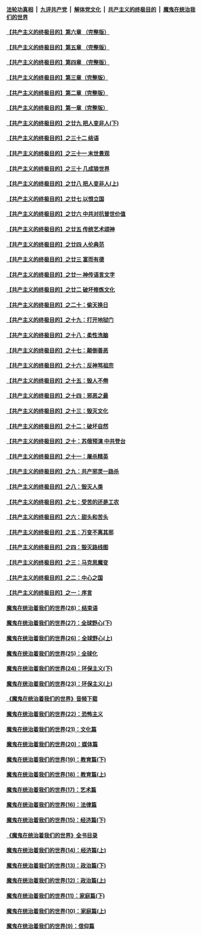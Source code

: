 

####  [法轮功真相](../../../../basic/blob/master/README.md?t=06250431) &nbsp;|&nbsp; [九评共产党](../../../../9ping.md/blob/master/README.md?t=06250431) &nbsp;|&nbsp; [解体党文化](../../../../jtdwh.md/blob/master/README.md?t=06250431)  &nbsp;|&nbsp; [共产主义的终极目的](../../../../gczydzjmd.md/blob/master/README.md?t=06250431) &nbsp;|&nbsp; [魔鬼在统治我们的世界](../../../../mgztzwmdsj.md/blob/master/README.md?t=06250431) 

#### [【共产主义的终极目的】第六章 （完整版）](../pages/nsc422/n11428913.md?t=06250431) 

#### [【共产主义的终极目的】第五章 （完整版）](../pages/nsc422/n11428912.md?t=06250431) 

#### [【共产主义的终极目的】第四章 （完整版）](../pages/nsc422/n11428907.md?t=06250431) 

#### [【共产主义的终极目的】第三章（完整版）](../pages/nsc422/n11428848.md?t=06250431) 

#### [【共产主义的终极目的】第二章（完整版）](../pages/nsc422/n11428831.md?t=06250431) 

#### [【共产主义的终极目的】第一章（完整版）](../pages/nsc422/n11417651.md?t=06250431) 

#### [【共产主义的终极目的】之廿九 把人变非人(下)](../pages/nsc422/n11344140.md?t=06250431) 

#### [【共产主义的终极目的】之三十二 结语](../pages/nsc422/n11360535.md?t=06250431) 

#### [【共产主义的终极目的】之三十一 末世景观](../pages/nsc422/n11351129.md?t=06250431) 

#### [【共产主义的终极目的】之三十 几成狼世界](../pages/nsc422/n11348280.md?t=06250431) 

#### [【共产主义的终极目的】之廿八 把人变非人(上)](../pages/nsc422/n11340492.md?t=06250431) 

#### [【共产主义的终极目的】之廿七 以恨立国](../pages/nsc422/n11336944.md?t=06250431) 

#### [【共产主义的终极目的】之廿六 中共对抗普世价值](../pages/nsc422/n11324785.md?t=06250431) 

#### [【共产主义的终极目的】之廿五 传统艺术颂神](../pages/nsc422/n11296396.md?t=06250431) 

#### [【共产主义的终极目的】之廿四 人伦典范](../pages/nsc422/n11296397.md?t=06250431) 

#### [【共产主义的终极目的】之廿三 富而有德](../pages/nsc422/n11283598.md?t=06250431) 

#### [【共产主义的终极目的】之廿一 神传语言文字](../pages/nsc422/n11263265.md?t=06250431) 

#### [【共产主义的终极目的】之廿二 破坏修炼文化](../pages/nsc422/n11245728.md?t=06250431) 

#### [【共产主义的终极目的】之二十：偷天换日](../pages/nsc422/n11238846.md?t=06250431) 

#### [【共产主义的终极目的】之十九：打开地狱门](../pages/nsc422/n11206376.md?t=06250431) 

#### [【共产主义的终极目的】之十八：柔性洗脑](../pages/nsc422/n11199994.md?t=06250431) 

#### [【共产主义的终极目的】之十七：颠倒善恶](../pages/nsc422/n11179782.md?t=06250431) 

#### [【共产主义的终极目的】之十六：反神骂祖宗](../pages/nsc422/n11166798.md?t=06250431) 

#### [【共产主义的终极目的】之十五：毁人不倦](../pages/nsc422/n11166792.md?t=06250431) 

#### [【共产主义的终极目的】之十四：邪恶之最](../pages/nsc422/n11150249.md?t=06250431) 

#### [【共产主义的终极目的】之十三：毁灭文化](../pages/nsc422/n11135227.md?t=06250431) 

#### [【共产主义的终极目的】之十二：破坏自然](../pages/nsc422/n11135214.md?t=06250431) 

#### [【共产主义的终极目的】之十：苏俄预演 中共登台](../pages/nsc422/n11118424.md?t=06250431) 

#### [【共产主义的终极目的】之十一：屠杀精英](../pages/nsc422/n11118442.md?t=06250431) 

#### [【共产主义的终极目的】之九：共产邪灵一路杀](../pages/nsc422/n11114139.md?t=06250431) 

#### [【共产主义的终极目的】之八：毁灭人类](../pages/nsc422/n11108503.md?t=06250431) 

#### [【共产主义的终极目的】之七：受苦的还是工农](../pages/nsc422/n11101809.md?t=06250431) 

#### [【共产主义的终极目的】之六：甜头和苦头](../pages/nsc422/n11096971.md?t=06250431) 

#### [【共产主义的终极目的】之五：万变不离其邪](../pages/nsc422/n11091285.md?t=06250431) 

#### [【共产主义的终极目的】之四：毁灭路线图](../pages/nsc422/n11086284.md?t=06250431) 

#### [【共产主义的终极目的】之三：马克思魔变](../pages/nsc422/n11061941.md?t=06250431) 

#### [【共产主义的终极目的】之二：中心之国](../pages/nsc422/n11047728.md?t=06250431) 

#### [【共产主义的终极目的】之一：序言](../pages/nsc422/n11086077.md?t=06250431) 

#### [魔鬼在统治着我们的世界(28)：结束语](../pages/nsc422/n10936246.md?t=06250431) 

#### [魔鬼在统治着我们的世界(27)：全球野心(下)](../pages/nsc422/n10928319.md?t=06250431) 

#### [魔鬼在统治着我们的世界(26)：全球野心(上)](../pages/nsc422/n10900318.md?t=06250431) 

#### [魔鬼在统治着我们的世界(25)：全球化](../pages/nsc422/n10788205.md?t=06250431) 

#### [魔鬼在统治着我们的世界(24)：环保主义(下)](../pages/nsc422/n10695307.md?t=06250431) 

#### [魔鬼在统治着我们的世界(23)：环保主义(上)](../pages/nsc422/n10688613.md?t=06250431) 

#### [《魔鬼在统治着我们的世界》音频下载](../pages/nsc422/n10635553.md?t=06250431) 

#### [魔鬼在统治着我们的世界(22)：恐怖主义](../pages/nsc422/n10614727.md?t=06250431) 

#### [魔鬼在统治着我们的世界(21)：文化篇](../pages/nsc422/n10597706.md?t=06250431) 

#### [魔鬼在统治着我们的世界(20)：媒体篇](../pages/nsc422/n10586579.md?t=06250431) 

#### [魔鬼在统治着我们的世界(19)：教育篇(下)](../pages/nsc422/n10564808.md?t=06250431) 

#### [魔鬼在统治着我们的世界(18)：教育篇(上)](../pages/nsc422/n10526970.md?t=06250431) 

#### [魔鬼在统治着我们的世界(17)：艺术篇](../pages/nsc422/n10499093.md?t=06250431) 

#### [魔鬼在统治着我们的世界(16)：法律篇](../pages/nsc422/n10485969.md?t=06250431) 

#### [魔鬼在统治着我们的世界(15)：经济篇(下)](../pages/nsc422/n10469975.md?t=06250431) 

#### [《魔鬼在统治着我们的世界》全书目录](../pages/nsc422/n10464261.md?t=06250431) 

#### [魔鬼在统治着我们的世界(14)：经济篇(上)](../pages/nsc422/n10457370.md?t=06250431) 

#### [魔鬼在统治着我们的世界(13)：政治篇(下)](../pages/nsc422/n10448270.md?t=06250431) 

#### [魔鬼在统治着我们的世界(12)：政治篇(上)](../pages/nsc422/n10444576.md?t=06250431) 

#### [魔鬼在统治着我们的世界(11)：家庭篇(下)](../pages/nsc422/n10440961.md?t=06250431) 

#### [魔鬼在统治着我们的世界(10)：家庭篇(上)](../pages/nsc422/n10435448.md?t=06250431) 

#### [魔鬼在统治着我们的世界(9)：信仰篇](../pages/nsc422/n10432159.md?t=06250431) 

